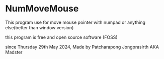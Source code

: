 # NumMoveMouse
This program use for move mouse pointer with numpad or anything else(better than window version)

this program is free and open source software (FOSS)

since Thursday 29th May 2024, Made by Patcharapong Jongprasirth AKA Madster

